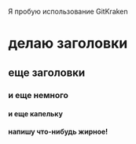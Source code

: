 Я пробую использование GitKraken
# делаю заголовки
## еще заголовки
### и еще немного
#### и еще капельку
**напишу что-нибудь жирное!**
